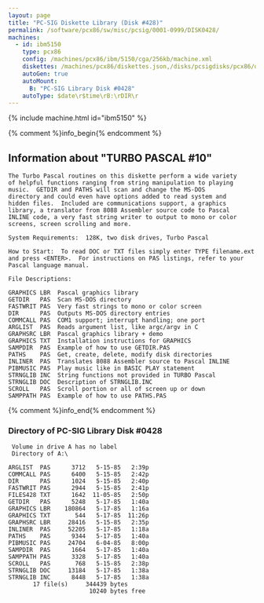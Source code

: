 ```yaml
---
layout: page
title: "PC-SIG Diskette Library (Disk #428)"
permalink: /software/pcx86/sw/misc/pcsig/0001-0999/DISK0428/
machines:
  - id: ibm5150
    type: pcx86
    config: /machines/pcx86/ibm/5150/cga/256kb/machine.xml
    diskettes: /machines/pcx86/diskettes.json,/disks/pcsigdisks/pcx86/diskettes.json
    autoGen: true
    autoMount:
      B: "PC-SIG Library Disk #0428"
    autoType: $date\r$time\rB:\rDIR\r
---
```


{% include machine.html id="ibm5150" %}

{% comment %}info_begin{% endcomment %}

## Information about "TURBO PASCAL #10"

    The Turbo Pascal routines on this diskette perform a wide variety
    of helpful functions ranging from string manipulation to playing
    music.  GETDIR and PATHS will scan and change the MS-DOS
    directory and could even have options added to read system and
    hidden files.  Included are communications support, a graphics
    library, a translator from 8088 Assembler source code to Pascal
    INLINE code, a very fast string writer to output to mono or color
    screens, screen scrolling and more.
    
    System Requirements:  128K, two disk drives, Turbo Pascal
    
    How to Start:  To read DOC or TXT files simply enter TYPE filename.ext
    and press <ENTER>.  For instructions on PAS listings, refer to your
    Pascal language manual.
    
    File Descriptions:
    
    GRAPHICS LBR  Pascal graphics library
    GETDIR   PAS  Scan MS-DOS directory
    FASTWRIT PAS  Very fast strings to mono or color screen
    DIR      PAS  Outputs MS-DOS directory entries
    COMMCALL PAS  COM1 support; interrupt handling; one port
    ARGLIST  PAS  Reads argument list, like argc/argv in C
    GRAPHSRC LBR  Pascal graphics library + demo
    GRAPHICS TXT  Installation instructions for GRAPHICS
    SAMPDIR  PAS  Example of how to use GETDIR.PAS
    PATHS    PAS  Get, create, delete, modify disk directories
    INLINER  PAS  Translates 8088 Assembler source to Pascal INLINE
    PIBMUSIC PAS  Play music like in BASIC PLAY statement
    STRNGLIB INC  String functions not provided in TURBO Pascal
    STRNGLIB DOC  Description of STRNGLIB.INC
    SCROLL   PAS  Scroll portion or all of screen up or down
    SAMPPATH PAS  Example of how to use PATHS.PAS
{% comment %}info_end{% endcomment %}


### Directory of PC-SIG Library Disk #0428

     Volume in drive A has no label
     Directory of A:\

    ARGLIST  PAS      3712   5-15-85   2:39p
    COMMCALL PAS      6400   5-15-85   2:42p
    DIR      PAS      1024   5-15-85   2:40p
    FASTWRIT PAS      2944   5-15-85   2:41p
    FILES428 TXT      1642  11-05-85   2:50p
    GETDIR   PAS      5248   5-17-85   1:40a
    GRAPHICS LBR    180864   5-17-85   1:16a
    GRAPHICS TXT       544   5-17-85  11:26p
    GRAPHSRC LBR     28416   5-15-85   2:35p
    INLINER  PAS     52205   5-17-85   1:18a
    PATHS    PAS      9344   5-17-85   1:40a
    PIBMUSIC PAS     24704   6-04-85   8:00p
    SAMPDIR  PAS      1664   5-17-85   1:40a
    SAMPPATH PAS      3328   5-17-85   1:40a
    SCROLL   PAS       768   5-15-85   2:38p
    STRNGLIB DOC     13184   5-17-85   1:38a
    STRNGLIB INC      8448   5-17-85   1:38a
           17 file(s)     344439 bytes
                           10240 bytes free
